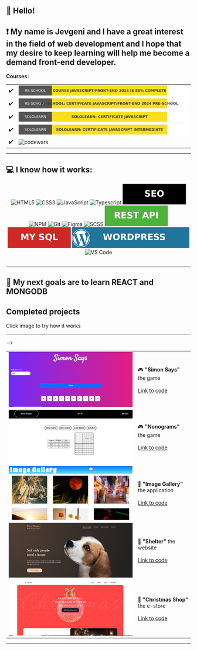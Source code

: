  ## 👋 Hello!

❗ My name is Jevgeni and I have a great interest in the field of web development and I hope that my desire to keep learning will help me become a demand front-end developer.
-----
**Courses:**
<table>
  <tr>
     <td>✔️</td><td><a href="#"><img alt="certificate" src="./assets/img/javaScript-front-end-2024.svg"/></a></td>
  </tr>

  <tr>
    <td>✔️</td><td> <a href="https://app.rs.school/certificate/6xhw1h9u"> <img alt="certificate" src="./assets/img/certificate-javascript-front-end-2024-pre-school.svg"/></a></td>
  </tr>

  <tr>
    <td>✔️</td><td> <a href="https://www.sololearn.com/en/certificates/CC-HDOHRPRY">
   <img alt="certificate" src="./assets/img/certificate-sololearn-javascript.svg"/></a></td>
  </tr>

 <tr>
 <td>✔️</td>
 <td>
  <a href="https://www.sololearn.com/certificates/CC-QEWX8XLZ">
   <img alt="certificate" src="./assets/img/certificate-sololearn-javascript-intermediate.svg"/>
  </a>
</td>
</tr>

  <tr>
    <td>✔️</td><td> <img alt="codewars" src="https://www.codewars.com/users/Jevgeni%20Verjovkin/badges/small"/></td>
  </tr>
</table>

-----
💻  I know how it works:
-----

<section align="center">
<img alt="HTML5" src="https://img.shields.io/badge/HTML5-E34F26?style=for-the-badge&logo=html5&logoColor=white"/>
<img alt="CSS3" src="https://img.shields.io/badge/CSS3-264de4?style=for-the-badge&logo=css3&logoColor=white"/>
<img alt="JavaScript" src="https://img.shields.io/badge/JavaScript-F7DF1E?style=for-the-badge&logo=javascript&logoColor=323330"/>
<img alt="Typescript" src="https://img.shields.io/badge/Typescript-007acc?style=for-the-badge&logo=typescript&logoColor=fff"/>
<img alt="SEO" src="./assets/img/seo.svg"/>
<img alt="NPM" src="https://img.shields.io/badge/npm-CB3534?style=for-the-badge&logo=npm&logoColor=white"/>
<img alt="Git" src="https://img.shields.io/badge/Git-3e2c00?style=for-the-badge&logo=git&logoColor=f1502f"/>
<img alt="Figma" src="https://img.shields.io/badge/Figma-737373?style=for-the-badge&logo=figma&logoColor=fa9705"/>
<img alt="SCSS" src="https://img.shields.io/badge/Scss-cc6a9a?style=for-the-badge&logo=sass&logoColor=f3f6f4"/>
<img alt="Rest Api" src="./assets/img/rest-api.svg">
<img alt="MY SQL" src="./assets/img/my-sql.svg"/>
<img alt="Wordpress" src="./assets/img/wordpress.svg"/>
<img alt="VS Code" src="https://img.shields.io/badge/Visual_Studio_Code-0078D7?style=for-the-badge&logo=visual%20studio%20code&logoColor=white"/>


</section>
&nbsp;

-----
🚀 My next goals are to learn REACT and MONGODB
-----

## Completed projects

 <p>Click image to try how it works</b></p>

---

<table align="center">

 <tr>
  <td>
      <a href="https://webis-2022.github.io/simon-says/" target="_blank">
       <kbd><img src="./assets/img/simon-says.jpg" width="480" ></kbd>
      </a>
   </td>
   <td>
     <span>🎮 <b>"Simon Says"</b> the game</span><br /><br />
   <a href="https://github.com/Webis-2022/simon-says/tree/simon-says">Link to code<a>
   </td>
  </tr>

  <tr>
  <td>
      <a href="https://rolling-scopes-school.github.io/webis-2022-JSFE2024Q4/nonograms/" target="_blank">
       <kbd><img src="./assets/img/nonograms-image.jpg" width="480" ></kbd>
      </a>
   </td>
   <td>
     <span>🎮 <b>"Nonograms"</b> the game</span><br /><br />
   <a href="https://github.com/rolling-scopes-school/webis-2022-JSFE2024Q4/tree/nonograms/nonograms/src">Link to code<a>
   </td>
  </tr>

   <tr>
    <td>
      <a href="https://rolling-scopes-school.github.io/webis-2022-JSFEPRESCHOOL2024Q2/image-gallery/" target="_blank" >
      <kbd><img src="./assets/img/image-gallery.jpg" width="480" ></kbd>
      </a>
   </td>
   <td>
     <span>📄 <b>"Image Gallery"</b> the application</span><br /><br />
    <a href="https://github.com/rolling-scopes-school/webis-2022-JSFEPRESCHOOL2024Q2/tree/image-gallery/image-gallery">Link to code<a>
   </td>
  </tr>

  <tr>
    <td>
      <a href="https://rolling-scopes-school.github.io/webis-2022-JSFEPRESCHOOL2024Q2/shelter/" target="_blank" >
      <kbd><img src="./assets/img/shelter-image.jpg" width="480" ></kbd>
      </a>
   </td>
   <td>
     <span>📄 <b>"Shelter"</b> the website</span><br /><br />
    <a href="https://github.com/rolling-scopes-school/webis-2022-JSFEPRESCHOOL2024Q2/tree/shelter-part3/shelter">Link to code<a>
   </td>
  </tr>

 <tr>
    <td>
       <a href="https://rolling-scopes-school.github.io/webis-2022-JSFE2024Q4/christmas-shop/" target="_blank">
       <kbd><img src="./assets/img/christmas-shop-image.jpg"></kbd>
       </a>
   </td>
   <td>
       <span>📄 <b>"Christmas Shop"</b> the e-store</span><br /><br />
    <a href="https://github.com/rolling-scopes-school/webis-2022-JSFE2024Q4/tree/christmas-shop-part3/christmas-shop">Link to code<a>
      </td>
  </tr>

-->
</table>


-----


















<!--
**Nilender-Andrey/Nilender-Andrey** is a ✨ _special_ ✨ repository because its `README.md` (this file) appears on your GitHub profile.

Here are some ideas to get you started:

- 🔭 I’m currently working on ...
- 🌱 I’m currently learning ...
- 👯 I’m looking to collaborate on ...
- 🤔 I’m looking for help with ...
- 💬 Ask me about ...
- 📫 How to reach me: ...
- 😄 Pronouns: ...
- ⚡ Fun fact: ...

Completed the course "ReactJS 2021" at "ItGid"
Completed the course "JavaScript / Front-end 2021" at "RS School"
-->

<!-- Архив -->
<!-- <img alt="redux-saga" src="https://img.shields.io/badge/redux saga-8C0000.svg?&style=for-the-badge&logo=redux-saga&logoColor=fff&logoWidth=20&labelColor=AC1F21" />&nbsp;
<img alt="graphql" src="https://img.shields.io/badge/graphql-8C0000.svg?&style=for-the-badge&logo=graphql&logoColor=fff&logoWidth=20&labelColor=AC1F21" />&nbsp;
<img alt="testing-library" src="https://img.shields.io/badge/rtl-8C0000.svg?&style=for-the-badge&logo=testing-library&logoColor=fff&logoWidth=20&labelColor=AC1F21" />&nbsp;
<img alt="next.js" src="https://img.shields.io/badge/next.js-8C0000.svg?&style=for-the-badge&logo=next.js&logoColor=fff&logoWidth=20&labelColor=AC1F21" />&nbsp;
<img alt="bootstrap" src="https://img.shields.io/badge/bootstrap-8C0000.svg?&style=for-the-badge&logo=bootstrap&logoColor=fff&logoWidth=20&labelColor=AC1F21" />&nbsp;

<img alt="gitlab" src="https://img.shields.io/badge/gitlab-8C0000.svg?&style=for-the-badge&logo=gitlab&logoColor=fff&logoWidth=20&labelColor=AC1F21" />&nbsp;
<img alt="jira" src="https://img.shields.io/badge/jira-8C0000.svg?&style=for-the-badge&logo=jira&logoColor=fff&logoWidth=20&labelColor=AC1F21" />&nbsp;
<img alt="confluence" src="https://img.shields.io/badge/confluence-8C0000.svg?&style=for-the-badge&logo=confluence&logoColor=fff&logoWidth=20&labelColor=AC1F21" />&nbsp;
<img alt="heroku" src="https://img.shields.io/badge/heroku-8C0000.svg?&style=for-the-badge&logo=heroku&logoColor=fff&logoWidth=20&labelColor=AC1F21" />&nbsp;
<img alt="photoshop" src="https://img.shields.io/badge/photoshop-8C0000.svg?&style=for-the-badge&logo=adobe-photoshop&logoColor=fff&logoWidth=20&labelColor=AC1F21" />&nbsp;
<img alt="invision" src="https://img.shields.io/badge/invision-8C0000.svg?&style=for-the-badge&logo=invision&logoColor=fff&logoWidth=20&labelColor=AC1F21" />&nbsp; -->
